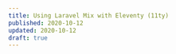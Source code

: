 ```yaml
---
title: Using Laravel Mix with Eleventy (11ty)
published: 2020-10-12
updated: 2020-10-12
draft: true
---
```


